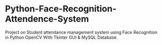 # Python-Face-Recognition-Attendence-System
Project on Student attendance management system using Face Recognition in Python OpenCV With Tkinter GUI &amp; MySQL Database.
